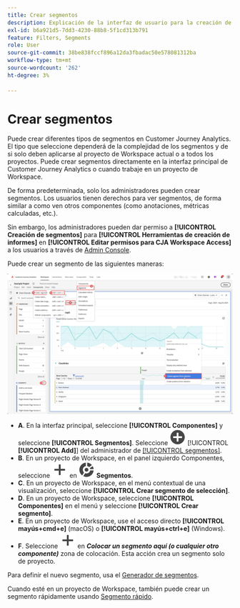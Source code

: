 ```yaml
---
title: Crear segmentos
description: Explicación de la interfaz de usuario para la creación de segmentos.
exl-id: b6a921d5-7dd3-4230-88b8-5f1cd313b791
feature: Filters, Segments
role: User
source-git-commit: 38be838fccf896a12da3fbadac50e578081312ba
workflow-type: tm+mt
source-wordcount: '262'
ht-degree: 3%

---
```


# Crear segmentos

Puede crear diferentes tipos de segmentos en Customer Journey Analytics.  El tipo que seleccione dependerá de la complejidad de los segmentos y de si solo deben aplicarse al proyecto de Workspace actual o a todos los proyectos. Puede crear segmentos directamente en la interfaz principal de Customer Journey Analytics o cuando trabaje en un proyecto de Workspace.

De forma predeterminada, solo los administradores pueden crear segmentos. Los usuarios tienen derechos para ver segmentos, de forma similar a como ven otros componentes (como anotaciones, métricas calculadas, etc.).

Sin embargo, los administradores pueden dar permiso a **[!UICONTROL Creación de segmentos]** para **[!UICONTROL Herramientas de creación de informes]** en **[!UICONTROL Editar permisos para CJA Workspace Access]** a los usuarios a través de [Admin Console](/help/technotes/access-control.md#user-level-access).

Puede crear un segmento de las siguientes maneras:

![Formas de crear un segmento](assets/create-filter.png)

* **A**. En la interfaz principal, seleccione **[!UICONTROL Componentes]** y seleccione **[!UICONTROL Segmentos]**. Seleccione ![AddCircle](/help/assets/icons/AddCircle.svg) [!UICONTROL **[!UICONTROL Add]**] del administrador de [[!UICONTROL segmentos]](/help/components/segments/seg-manage.md).
* **B**. En un proyecto de Workspace, en el panel izquierdo Componentes, seleccione ![Agregar](/help/assets/icons/Add.svg) en ![Segmento](/help/assets/icons/Segmentation.svg) **Segmentos**.
* **C**. En un proyecto de Workspace, en el menú contextual de una visualización, seleccione **[!UICONTROL Crear segmento de selección]**.
* **D**. En un proyecto de Workspace, seleccione **[!UICONTROL Componentes]** en el menú y seleccione **[!UICONTROL Crear segmento]**.
* **E**. En un proyecto de Workspace, use el acceso directo **[!UICONTROL mayús+cmd+e]** (macOS) o **[!UICONTROL mayús+ctrl+e]** (Windows).
* **F**. Seleccione ![Agregar](/help/assets/icons/Add.svg) en ***Colocar un segmento aquí (o cualquier otro componente)*** zona de colocación. Esta acción crea un segmento solo de proyecto.

Para definir el nuevo segmento, usa el [Generador de segmentos](/help/components/segments/seg-builder.md).

Cuando esté en un proyecto de Workspace, también puede crear un segmento rápidamente usando [Segmento rápido](/help/components/segments/seg-quick.md).
